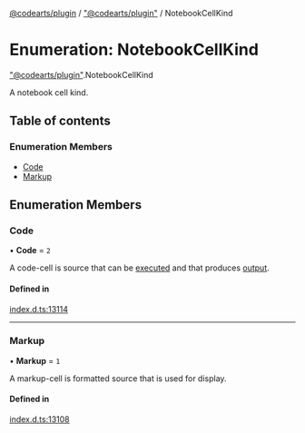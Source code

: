 [@codearts/plugin](../README.md) / ["@codearts/plugin"](../modules/_codearts_plugin_.md) / NotebookCellKind

# Enumeration: NotebookCellKind

["@codearts/plugin"](../modules/_codearts_plugin_.md).NotebookCellKind

A notebook cell kind.

## Table of contents

### Enumeration Members

- [Code](codearts_plugin_.NotebookCellKind.md#code)
- [Markup](codearts_plugin_.NotebookCellKind.md#markup)

## Enumeration Members

### Code

• **Code** = ``2``

A code-cell is source that can be [executed](../interfaces/codearts_plugin_.NotebookController.md) and that
produces [output](../classes/codearts_plugin_.NotebookCellOutput.md).

#### Defined in

[index.d.ts:13114](https://github.com/huaweicloud/cloudide-plugin-api/blob/5055bbd/index.d.ts#L13114)

___

### Markup

• **Markup** = ``1``

A markup-cell is formatted source that is used for display.

#### Defined in

[index.d.ts:13108](https://github.com/huaweicloud/cloudide-plugin-api/blob/5055bbd/index.d.ts#L13108)
